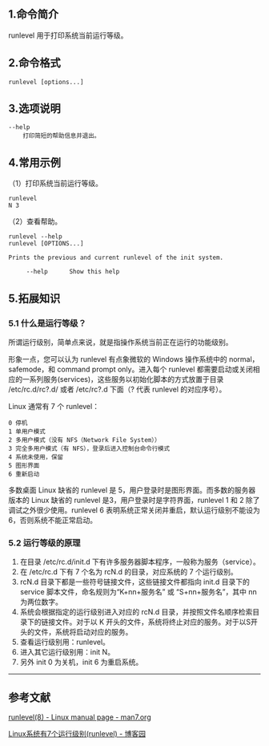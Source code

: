 ## 1.命令简介
runlevel 用于打印系统当前运行等级。
## 2.命令格式
```
runlevel [options...]
```
## 3.选项说明
```
--help
	打印简短的帮助信息并退出。
```
## 4.常用示例
（1）打印系统当前运行等级。
```shell
runlevel
N 3
```
（2）查看帮助。
```shell
runlevel --help
runlevel [OPTIONS...]

Prints the previous and current runlevel of the init system.

     --help      Show this help
```
## 5.拓展知识
### 5.1 什么是运行等级？
所谓运行级别，简单点来说，就是指操作系统当前正在运行的功能级别。

形象一点，您可以认为 runlevel 有点象微软的 Windows 操作系统中的 normal，safemode，和 command prompt only。进入每个 runlevel 都需要启动或关闭相应的一系列服务(services)，这些服务以初始化脚本的方式放置于目录 /etc/rc.d/rc?.d/ 或者 /etc/rc?.d 下面（? 代表 runlevel 的对应序号）。

Linux 通常有 7 个 runlevel：
```
0 停机
1 单用户模式
2 多用户模式（没有 NFS（Network File System））
3 完全多用户模式（有 NFS），登录后进入控制台命令行模式
4 系统未使用，保留
5 图形界面
6 重新启动
```
多数桌面 Linux 缺省的 runlevel 是 5，用户登录时是图形界面。而多数的服务器版本的 Linux 缺省的 runlevel 是3，用户登录时是字符界面，runlevel 1 和 2 除了调试之外很少使用。runlevel 6 表明系统正常关闭并重启，默认运行级别不能设为 6，否则系统不能正常启动。

### 5.2 运行等级的原理
1. 在目录 /etc/rc.d/init.d 下有许多服务器脚本程序，一般称为服务（service）。
2. 在 /etc/rc.d 下有 7 个名为 rcN.d 的目录，对应系统的 7 个运行级别。
3. rcN.d 目录下都是一些符号链接文件，这些链接文件都指向 init.d 目录下的 service 脚本文件，命名规则为“K+nn+服务名” 或 “S+nn+服务名”，其中 nn 为两位数字。
4. 系统会根据指定的运行级别进入对应的 rcN.d 目录，并按照文件名顺序检索目录下的链接文件。对于以 K 开头的文件，系统将终止对应的服务。对于以S开头的文件，系统将启动对应的服务。
5. 查看运行级别用：runlevel。
6. 进入其它运行级别用：init N。
7. 另外 init 0 为关机，init 6 为重启系统。

---
## 参考文献
[runlevel(8) - Linux manual page - man7.org](https://man7.org/linux/man-pages/man8/runlevel.8.html)

[Linux系统有7个运行级别(runlevel) - 博客园](https://www.cnblogs.com/dkblog/archive/2011/08/30/2160191.html)
